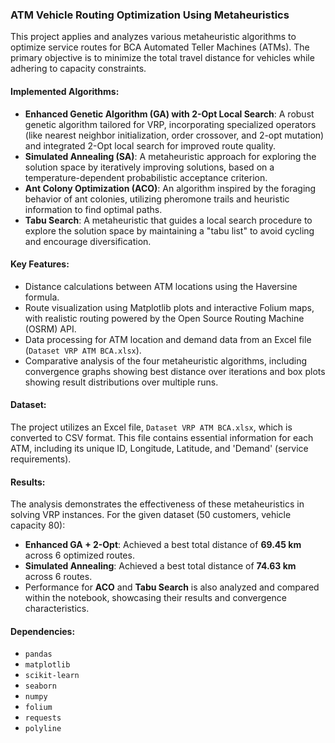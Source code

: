 ### ATM Vehicle Routing Optimization Using Metaheuristics

This project applies and analyzes various metaheuristic algorithms to optimize service routes for BCA Automated Teller Machines (ATMs). The primary objective is to minimize the total travel distance for vehicles while adhering to capacity constraints.

#### Implemented Algorithms:

  * **Enhanced Genetic Algorithm (GA) with 2-Opt Local Search**: A robust genetic algorithm tailored for VRP, incorporating specialized operators (like nearest neighbor initialization, order crossover, and 2-opt mutation) and integrated 2-Opt local search for improved route quality.
  * **Simulated Annealing (SA)**: A metaheuristic approach for exploring the solution space by iteratively improving solutions, based on a temperature-dependent probabilistic acceptance criterion.
  * **Ant Colony Optimization (ACO)**: An algorithm inspired by the foraging behavior of ant colonies, utilizing pheromone trails and heuristic information to find optimal paths.
  * **Tabu Search**: A metaheuristic that guides a local search procedure to explore the solution space by maintaining a "tabu list" to avoid cycling and encourage diversification.

#### Key Features:

  * Distance calculations between ATM locations using the Haversine formula.
  * Route visualization using Matplotlib plots and interactive Folium maps, with realistic routing powered by the Open Source Routing Machine (OSRM) API.
  * Data processing for ATM location and demand data from an Excel file (`Dataset VRP ATM BCA.xlsx`).
  * Comparative analysis of the four metaheuristic algorithms, including convergence graphs showing best distance over iterations and box plots showing result distributions over multiple runs.

#### Dataset:

The project utilizes an Excel file, `Dataset VRP ATM BCA.xlsx`, which is converted to CSV format. This file contains essential information for each ATM, including its unique ID, Longitude, Latitude, and 'Demand' (service requirements).

#### Results:

The analysis demonstrates the effectiveness of these metaheuristics in solving VRP instances. For the given dataset (50 customers, vehicle capacity 80):

  * **Enhanced GA + 2-Opt**: Achieved a best total distance of **69.45 km** across 6 optimized routes.
  * **Simulated Annealing**: Achieved a best total distance of **74.63 km** across 6 routes.
  * Performance for **ACO** and **Tabu Search** is also analyzed and compared within the notebook, showcasing their results and convergence characteristics.

#### Dependencies:

  * `pandas`
  * `matplotlib`
  * `scikit-learn`
  * `seaborn`
  * `numpy`
  * `folium`
  * `requests`
  * `polyline`
